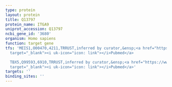 ```yaml
---
type: protein
layout: protein
title: Q13797
protein_name: ITGA9
uniprot_accession: Q13797
ncbi_gene_id: '3680'
organism: Homo sapiens
function: target gene
tfs: 'MEIS1,O00470,4211,TRRUST,inferred by curator,&ensp;<a href="https://www.ncbi.nlm.nih.gov/pubmed/?term=23139255%5Buid%5D"
  target="_blank"><i uk-icon="icon: link"></i>Pubmed</a>

  TBX5,Q99593,6910,TRRUST,inferred by curator,&ensp;<a href="https://www.ncbi.nlm.nih.gov/pubmed/?term=23139255%5Buid%5D"
  target="_blank"><i uk-icon="icon: link"></i>Pubmed</a>'
targets: ''
binding_sites: ''
---
```

